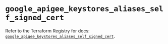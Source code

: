 # `google_apigee_keystores_aliases_self_signed_cert`

Refer to the Terraform Registry for docs: [`google_apigee_keystores_aliases_self_signed_cert`](https://registry.terraform.io/providers/hashicorp/google-beta/6.34.1/docs/resources/google_apigee_keystores_aliases_self_signed_cert).
